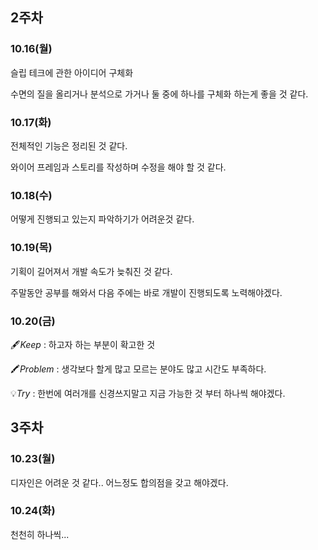 ## 2주차

### 10.16(월)

슬립 테크에 관한 아이디어 구체화

수면의 질을 올리거나 분석으로 가거나 둘 중에 하나를 구체화 하는게 좋을 것 같다.

### 10.17(화)

전체적인 기능은 정리된 것 같다.

와이어 프레임과 스토리를 작성하며 수정을 해야 할 것 같다.

### 10.18(수)

어떻게 진행되고 있는지 파악하기가 어려운것 같다.

### 10.19(목)

기획이 길어져서 개발 속도가 늦춰진 것 같다.

주말동안 공부를 해와서 다음 주에는 바로 개발이 진행되도록 노력해야겠다.

### 10.20(금)

🖋️*Keep* : 하고자 하는 부분이 확고한 것

🖍️*Problem* : 생각보다 할게 많고 모르는 분야도 많고 시간도 부족하다.

💡*Try* : 한번에 여러개를 신경쓰지말고 지금 가능한 것 부터 하나씩 해야겠다.

## 3주차

### 10.23(월)

디자인은 어려운 것 같다.. 어느정도 합의점을 갖고 해야겠다.

### 10.24(화)

천천히 하나씩...
